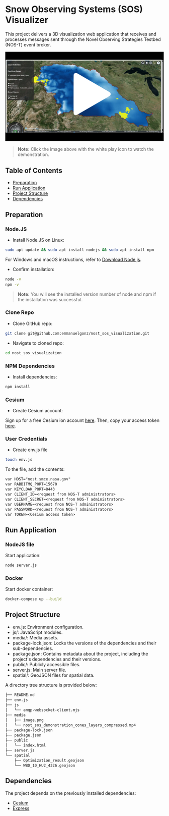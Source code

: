 # Snow Observing Systems (SOS) Visualizer

This project delivers a 3D visualization web application that receives and processes messages sent through the Novel Observing Strategies Testbed (NOS-T) event broker.

<a href="https://youtu.be/zKBMltZmC8g" target="_blank">
  <img src="media/image.png" alt="Watch the video" />
</a>

> **Note:** Click the image above with the white play icon to watch the demonstration.

## Table of Contents

- [Preparation](#preparation)
- [Run Application](#run-application)
- [Project Structure](#project-structure)
- [Dependencies](#dependencies)
<!-- - [Contributing](#contributing)
- [License](#license) -->

## Preparation

### Node.JS

- Install Node.JS on Linux:

```bash
sudo apt update && sudo apt install nodejs && sudo apt install npm
```

For Windows and macOS instructions, refer to [Download Node.js](https://nodejs.org/en/download/package-manager).

- Confirm installation:

```bash
node -v
npm -v
```

> **Note:** You will see the installed version number of node and npm if the installation was successful.

### Clone Repo

- Clone GitHub repo:

```bash
git clone git@github.com:emmanuelgonz/nost_sos_visualization.git
```

- Navigate to cloned repo:

```bash
cd nost_sos_visualization
```

### NPM Dependencies

- Install dependencies:

```bash
npm install
```

### Cesium

- Create Cesium account:

Sign up for a free Cesium ion account [here](https://ion.cesium.com/signup). Then, copy your access token [here](https://ion.cesium.com/tokens?).

### User Credentials

- Create env.js file

```bash
touch env.js
```

To the file, add the contents: 

```
var HOST="nost.smce.nasa.gov"
var RABBITMQ_PORT=15670
var KEYCLOAK_PORT=8443
var CLIENT_ID=<request from NOS-T administrators>
var CLIENT_SECRET=<request from NOS-T administrators>
var USERNAME=<request from NOS-T administrators>
var PASSWORD=<request from NOS-T administrators>
var TOKEN=<Cesium access token>
```

## Run Application

### NodeJS file

Start application:

```bash
node server.js
```

### Docker

Start docker container: 

```bash
docker-compose up --build
```

## Project Structure

- env.js: Environment configuration.
- js/: JavaScript modules.
- media/: Media assets.
- package-lock.json: Locks the versions of the dependencies and their sub-dependencies.
- package.json: Contains metadata about the project, including the project's dependencies and their versions.
- public/: Publicly accessible files.
- server.js: Main server file.
- spatial/: GeoJSON files for spatial data.

A directory tree structure is provided below:

```
├── README.md
├── env.js 
├── js
│   └── amqp-websocket-client.mjs
├── media
│   ├── image.png
│   └── nost_sos_demonstration_cones_layers_compressed.mp4
├── package-lock.json
├── package.json
├── public
│   └── index.html
├── server.js
└── spatial
    ├── Optimization_result.geojson
    └── WBD_10_HU2_4326.geojson
```

## Dependencies

The project depends on the previously installed dependencies:

- [Cesium](https://cesium.com/platform/cesiumjs/)
- [Express](https://expressjs.com/)